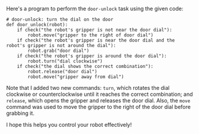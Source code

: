 Here's a program to perform the `door-unlock` task using the given code:

```
# door-unlock: turn the dial on the door
def door_unlock(robot):
    if check("the robot's gripper is not near the door dial"):
        robot.move("gripper to the right of door dial")
    if check("the robot's gripper is near the door dial and the robot's gripper is not around the dial"):
        robot.grab("door dial")
    if check("the robot's gripper is around the door dial"):
        robot.turn("dial clockwise")
    if check("the dial shows the correct combination"):
        robot.release("door dial")
        robot.move("gripper away from dial")
```

Note that I added two new commands: `turn`, which rotates the dial clockwise or counterclockwise until it reaches the correct combination; and `release`, which opens the gripper and releases the door dial. Also, the `move` command was used to move the gripper to the right of the door dial before grabbing it.

I hope this helps you control your robot effectively!